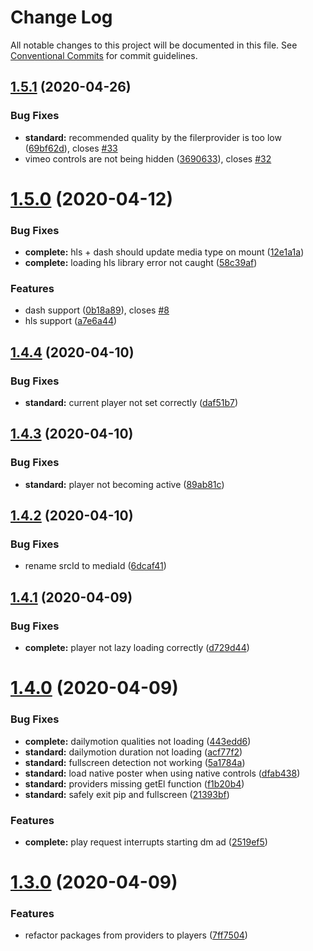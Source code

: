 # Change Log

All notable changes to this project will be documented in this file.
See [Conventional Commits](https://conventionalcommits.org) for commit guidelines.

## [1.5.1](https://github.com/vime-js/vime/tree/master/packages/vime-standard/compare/v1.5.0...v1.5.1) (2020-04-26)


### Bug Fixes

* **standard:** recommended quality by the filerprovider is too low ([69bf62d](https://github.com/vime-js/vime/tree/master/packages/vime-standard/commit/69bf62dbcafa169c0b6d5f88cd25229d422b1dda)), closes [#33](https://github.com/vime-js/vime/tree/master/packages/vime-standard/issues/33)
* vimeo controls are not being hidden ([3690633](https://github.com/vime-js/vime/tree/master/packages/vime-standard/commit/36906336f94aebe31a97fcfa860036f2bf5525da)), closes [#32](https://github.com/vime-js/vime/tree/master/packages/vime-standard/issues/32)





# [1.5.0](https://github.com/vime-js/vime/tree/master/packages/vime-standard/compare/v1.4.4...v1.5.0) (2020-04-12)


### Bug Fixes

* **complete:** hls + dash should update media type on mount ([12e1a1a](https://github.com/vime-js/vime/tree/master/packages/vime-standard/commit/12e1a1a44bc250c49c975520b6f43f8560c4af65))
* **complete:** loading hls library error not caught ([58c39af](https://github.com/vime-js/vime/tree/master/packages/vime-standard/commit/58c39af992fabe52cdcd68029b520f9397b90a35))


### Features

* dash support ([0b18a89](https://github.com/vime-js/vime/tree/master/packages/vime-standard/commit/0b18a89c17e66a70b838f7c6aa548dd6ae3462fc)), closes [#8](https://github.com/vime-js/vime/tree/master/packages/vime-standard/issues/8)
* hls support ([a7e6a44](https://github.com/vime-js/vime/tree/master/packages/vime-standard/commit/a7e6a448f70a98858df3fee5cd92e7b5736da7da))





## [1.4.4](https://github.com/vime-js/vime/tree/master/packages/vime-standard/compare/v1.4.3...v1.4.4) (2020-04-10)


### Bug Fixes

* **standard:** current player not set correctly ([daf51b7](https://github.com/vime-js/vime/tree/master/packages/vime-standard/commit/daf51b7123a1579cfc40e8513203bcd8dad22eb8))





## [1.4.3](https://github.com/vime-js/vime/tree/master/packages/vime-standard/compare/v1.4.2...v1.4.3) (2020-04-10)


### Bug Fixes

* **standard:** player not becoming active ([89ab81c](https://github.com/vime-js/vime/tree/master/packages/vime-standard/commit/89ab81ce40b9e260086d122e3f05623b69e9bc7a))





## [1.4.2](https://github.com/vime-js/vime/tree/master/packages/vime-standard/compare/v1.4.1...v1.4.2) (2020-04-10)


### Bug Fixes

* rename srcId to mediaId ([6dcaf41](https://github.com/vime-js/vime/tree/master/packages/vime-standard/commit/6dcaf41d5ae64ca83f3859f19634a45a24ce84ce))





## [1.4.1](https://github.com/vime-js/vime/tree/master/packages/vime-standard/compare/v1.4.0...v1.4.1) (2020-04-09)


### Bug Fixes

* **complete:** player not lazy loading correctly ([d729d44](https://github.com/vime-js/vime/tree/master/packages/vime-standard/commit/d729d4457950070ed7913b4af475e9815089c019))





# [1.4.0](https://github.com/vime-js/vime/tree/master/packages/vime-standard/compare/v1.3.0...v1.4.0) (2020-04-09)


### Bug Fixes

* **complete:** dailymotion qualities not loading ([443edd6](https://github.com/vime-js/vime/tree/master/packages/vime-standard/commit/443edd6172440c53acec547e3aaec75e80469c04))
* **standard:** dailymotion duration not loading ([acf77f2](https://github.com/vime-js/vime/tree/master/packages/vime-standard/commit/acf77f21b2c4ac620719266e02a9b4acc8b4a154))
* **standard:** fullscreen detection not working ([5a1784a](https://github.com/vime-js/vime/tree/master/packages/vime-standard/commit/5a1784a89c533b3b374819b44f3c009109d13123))
* **standard:** load native poster when using native controls ([dfab438](https://github.com/vime-js/vime/tree/master/packages/vime-standard/commit/dfab43851a910838173ad49896a43da4b0e5b0c2))
* **standard:** providers missing getEl function ([f1b20b4](https://github.com/vime-js/vime/tree/master/packages/vime-standard/commit/f1b20b40cc0015aa3b4016ee9d13ec91bd53f2df))
* **standard:** safely exit pip and fullscreen ([21393bf](https://github.com/vime-js/vime/tree/master/packages/vime-standard/commit/21393bf710a1607ebe2d1d2d25f1e0f86ba5a765))


### Features

* **complete:** play request interrupts starting dm ad ([2519ef5](https://github.com/vime-js/vime/tree/master/packages/vime-standard/commit/2519ef5400b91ff2d3bc7935841eda0bf3508f91))





# [1.3.0](https://github.com/vime-js/vime/tree/master/packages/vime-standard/compare/v1.2.0...v1.3.0) (2020-04-09)


### Features

* refactor packages from providers to players ([7ff7504](https://github.com/vime-js/vime/tree/master/packages/vime-standard/commit/7ff75045788b267688f4cb7f970ce9bb3426036a))
